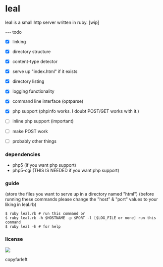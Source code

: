 # leal

leal is a small http server written in ruby. [wip]

--- todo
  * [x] linking
  * [x] directory structure
  * [x] content-type detector
  * [x] serve up "index.html" if it exists
  * [x] directory listing
  * [x] logging functionality
  * [x] command line interface (optparse)
  * [x] php support (phpinfo works. I doubt POST/GET works with it.)
  * [ ] inline php support (important)
  * [ ] make POST work
  * [ ] probably other things


### dependencies

* php5 (if you want php support)
* php5-cgi (THIS IS NEEDED if you want php support)

### guide
(store the files you want to serve up in a directory named "html")
(before running these commands please change the "host" & "port" values to your liking in leal.rb)
```
$ ruby leal.rb # run this command or
$ ruby leal.rb -h $HOSTNAME -p $PORT -l [$LOG_FILE or none] run this command
$ ruby leal -h # for help
```
### license
![](http://i.imgur.com/HdsLqoL.png)

copyfarleft
